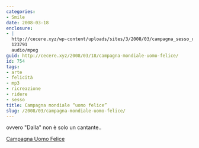 ```yaml
---
categories:
- Smile
date: 2008-03-18
enclosure:
- |
  http://cecere.xyz/wp-content/uploads/sites/3/2008/03/campagna_sesso_uomo_felice.mp3
  123791
  audio/mpeg
guid: http://cecere.xyz/2008/03/18/campagna-mondiale-uomo-felice/
id: 754
tags:
- arte
- felicità
- mp3
- ricreazione
- ridere
- sesso
title: Campagna mondiale “uomo felice”
slug: /2008/03/campagna-mondiale-uomo-felice/
---
```


ovvero "Dalla" non è solo un cantante..

[Campagna Uomo Felice](http://cecere.xyz/wp-content/uploads/sites/3/2008/03/campagna_sesso_uomo_felice.mp3 "campagna_sesso_uomo_felice.mp3")